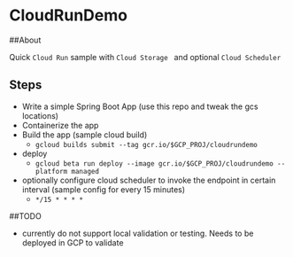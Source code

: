 # CloudRunDemo

##About

Quick `Cloud Run` sample with  `Cloud Storage ` and optional `Cloud Scheduler`

## Steps 
* Write a simple Spring Boot App (use this repo and tweak the gcs locations)
* Containerize the app
* Build the app (sample cloud build)
    - `gcloud builds submit --tag gcr.io/$GCP_PROJ/cloudrundemo`
* deploy
    - `gcloud beta run deploy --image gcr.io/$GCP_PROJ/cloudrundemo --platform managed`
* optionally configure cloud scheduler to invoke the endpoint in certain interval (sample config for every 15 minutes)
    - `*/15 * * * *`

##TODO
 * currently do not support local validation or testing. Needs to be deployed in GCP to validate